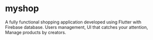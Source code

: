 # myshop

A fully functional shopping application developed using Flutter with Firebase database.
Users management, UI that catches your attention, Manage products by creators.
